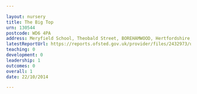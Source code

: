 ```yaml
---

layout: nursery
title: The Big Top
urn: 130544
postcode: WD6 4PA
address: Meryfield School, Theobald Street, BOREHAMWOOD, Hertfordshire, WD6 4PA
latestReportUrl: https://reports.ofsted.gov.uk/provider/files/2432973/urn/130544.pdf
teaching: 0
development: 0
leadership: 1
outcomes: 0
overall: 1
date: 22/10/2014

---
```

